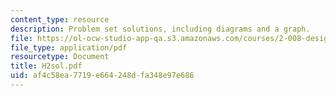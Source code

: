 ```yaml
---
content_type: resource
description: Problem set solutions, including diagrams and a graph.
file: https://ol-ocw-studio-app-qa.s3.amazonaws.com/courses/2-008-design-and-manufacturing-ii-spring-2003/af4c58ea7719e664248dfa348e97e686_H2sol.pdf
file_type: application/pdf
resourcetype: Document
title: H2sol.pdf
uid: af4c58ea-7719-e664-248d-fa348e97e686
---
```

